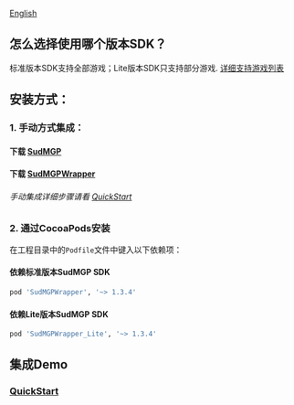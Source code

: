 [English](README_en.md)
## 怎么选择使用哪个版本SDK？
标准版本SDK支持全部游戏；Lite版本SDK只支持部分游戏. [详细支持游戏列表](https://docs.sud.tech/zh-CN/app/Client/StartUp.html)
## 安装方式：
### 1. 手动方式集成：
#### 下载 [SudMGP](https://github.com/SudTechnology/sud-mgp-ios/releases)
#### 下载 [SudMGPWrapper](https://github.com/SudTechnology/SudMGPWrapper)
###### 手动集成详细步骤请看 [QuickStart](https://github.com/SudTechnology/hello-sud-plus-ios/blob/master/project/QuickStart/README.md)
### 2. 通过CocoaPods安装

在工程目录中的`Podfile`文件中键入以下依赖项：
#### 依赖标准版本SudMGP SDK
```ruby
pod 'SudMGPWrapper', '~> 1.3.4'
```
#### 依赖Lite版本SudMGP SDK
```ruby
pod 'SudMGPWrapper_Lite', '~> 1.3.4'
```

## 集成Demo
### [QuickStart](https://github.com/SudTechnology/hello-sud-plus-ios/blob/master/project/QuickStart/README.md)
